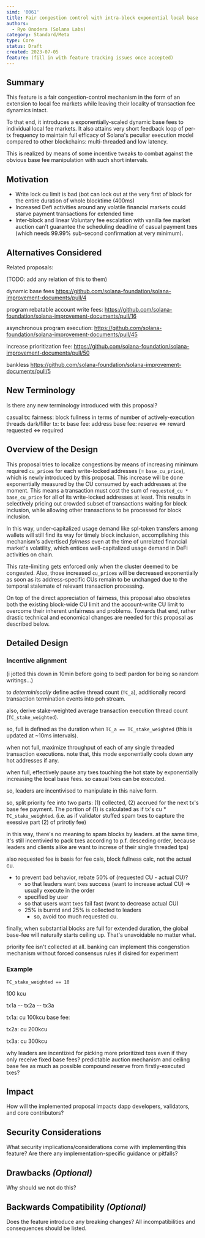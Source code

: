 ```yaml
---
simd: '0061'
title: Fair congestion control with intra-block exponential local base fee
authors:
  - Ryo Onodera (Solana Labs)
category: Standard/Meta
type: Core
status: Draft
created: 2023-07-05
feature: (fill in with feature tracking issues once accepted)
---
```


## Summary

This feature is a fair congestion-control mechanism in the form of an extension
to local fee markets while leaving their locality of transaction fee dynamics
intact.

To that end, it introduces a exponentially-scaled dynamic base fees to
individual local fee markets. It also attains very short feedback loop of
per-tx frequency to maintain full efficacy of Solana's peculiar execution
model compared to other blockchains: multi-threaded and low latency.

This is realized by means of some incentive tweaks to combat against the
obvious base fee manipulation with such short intervals.

## Motivation

- Write lock cu limit is bad (bot can lock out at the very first of block for
  the entire duration of whole blocktime (400ms)
- Increased Defi activities around any volatile financial markets could starve
  payment transactions for extended time
- Inter-block and linear Voluntary fee escalation with vanilla fee market
  auction can't guarantee the scheduling deadline of casual payment txes (which
  needs 99.99% sub-second confirmation at very minimum).

## Alternatives Considered

Related proposals:

(TODO: add any relation of this to them)

dynamic base fees
https://github.com/solana-foundation/solana-improvement-documents/pull/4

program rebatable account write fees:
https://github.com/solana-foundation/solana-improvement-documents/pull/16

asynchronous program execution:
https://github.com/solana-foundation/solana-improvement-documents/pull/45

increase prioritization fee:
https://github.com/solana-foundation/solana-improvement-documents/pull/50

bankless
https://github.com/solana-foundation/solana-improvement-documents/pull/5

## New Terminology

Is there any new terminology introduced with this proposal?

casual tx:
fairness:
block fullness in terms of number of actively-execution threads
dark/filler tx: 
tx base fee:
address base fee:
reserve <=> reward
requested <=> required

## Overview of the Design

This proposal tries to localize congestions by means of increasing minimum
required `cu_price`s for each write-locked addresses (= `base_cu_price`), which
is newly introduced by this proposal. This increase will be done exponentially
measured by the CU consumed by each addresses at the moment. This means a
transaction must cost the sum of `requested_cu * base_cu_price` for all of its
write-locked addresses at least. This results in selectively pricing out
crowded subset of transactions waiting for block inclusion, while allowing
other transactions to be processed for block inclusion.

In this way, under-capitalized usage demand like spl-token transfers among
wallets will still find its way for timely block inclusion, accomplishing this
mechanism's advertised _fairness_ even at the time of unrelated financial
market's volatility, which entices well-capitalized usage demand in DeFi
activities on chain. 

This rate-limiting gets enforced only when the cluster deemed to be congested.
Also, those increased `cu_price`s will be decreased exponentially as soon as
its address-specific CUs remain to be unchanged due to the temporal stalemate
of relevant transaction processing.

On top of the direct appreciation of fairness, this proposal also obsoletes
both the existing block-wide CU limit and the account-write CU limit to
overcome their inherent unfairness and problems. Towards that end, rather
drastic technical and economical changes are needed for this proposal as
described below.

## Detailed Design

### Incentive alignment







(i jotted this down in 10min before going to bed! pardon for being so random
writings...)

to *determiniscally* define active thread count (`TC_a`), additionally record
transaction termination events into poh stream.

also, derive stake-weighted average transaction execution thread count
(`TC_stake_weighted`).

so, full is defined as the duration when  `TC_a == TC_stake_weighted` (this is
updated at ~10ms intervals).

when not full, maximize throughput of each of any single threaded transaction
executions. note that, this mode exponentially cools down any hot addresses if
any.

when full, effectively pause any txes touching the hot state by exponentially
increasing the local base fees. so casual txes can be executed.

so, leaders are incentivised to manipulate in this naive form.

so, split priority fee into two parts: (1) collected, (2) accrued for the next
tx's base fee payment. The portion of (1) is calculated as if tx's cu *
`TC_stake_weighted`. (i.e. as if validator stuffed spam txes to capture the
exessive part (2) of prirotiy fee)

in this way, there's no meaning to spam blocks by leaders. at the same time,
it's still incentivied to pack txes according to p.f. desceding order, because
leaders and clients alike are want to increse of their single threaded tps)

also requested fee is basis for fee cals, block fullness calc, not the actual
cu.
- to prevent bad behavior, rebate 50% of (requested CU - actual CU)?
  - so that leaders want txes success (want to increase actual CU) => usually
    execute in the order
  - specified by user
  - so that users want txes fail fast (want to decrease actual CU)
  - 25% is burntd and 25% is collected to leaders
    - so, avoid too much requested cu.

finally, when substantial blocks are full for extended duration, the global base-fee
will naturally starts ceiling up. That's unavoidable no matter what.

priority fee isn't collected at all.
banking can implement this congenstion mechanism without forced consensus rules if disired for experiment

### Example

`TC_stake_weighted == 10` 

100 kcu

tx1a -- tx2a -- tx3a

tx1a:
  cu 100kcu
  base fee: 

tx2a:
  cu 200kcu

tx3a:
  cu 300kcu

why leaders are incentized for picking more prioritized txes even if they only receive fixed base fees?
  predictable auction mechanism and ceiling base fee as much as possible
  compound reserve from firstly-executed txes?


## Impact

How will the implemented proposal impacts dapp developers, validators, and core contributors?

## Security Considerations

What security implications/considerations come with implementing this feature?
Are there any implementation-specific guidance or pitfalls?

## Drawbacks *(Optional)*

Why should we not do this?

## Backwards Compatibility *(Optional)*

Does the feature introduce any breaking changes? All incompatibilities and
consequences should be listed.
